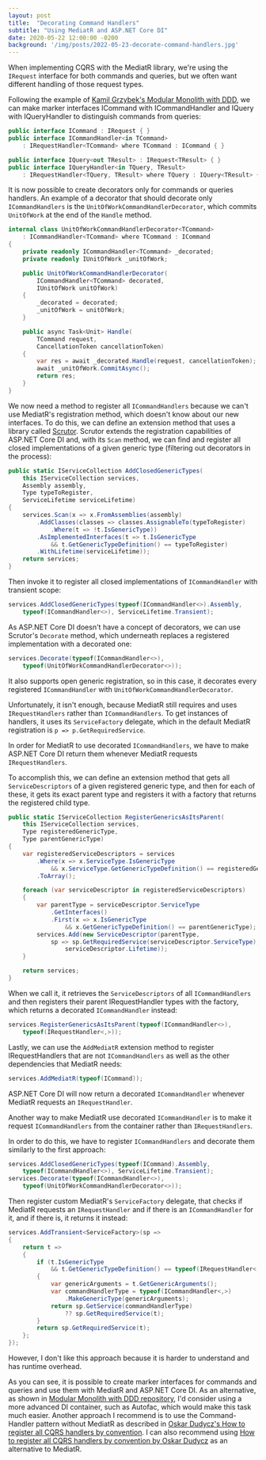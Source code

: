 ```yaml
---
layout: post
title:  "Decorating Command Handlers"
subtitle: "Using MediatR and ASP.NET Core DI"
date: 2020-05-22 12:00:00 -0200
background: '/img/posts/2022-05-23-decorate-command-handlers.jpg'
---
```


When implementing CQRS with the MediatR library, we're using the `IRequest` interface for both commands and queries, but we often want different handling of those request types.

Following the example of [Kamil Grzybek's Modular Monolith with DDD](https://github.com/kgrzybek/modular-monolith-with-ddd), we can make marker interfaces ICommand with ICommandHandler and IQuery with IQueryHandler to distinguish commands from queries:
```c#
public interface ICommand : IRequest { }
public interface ICommandHandler<in TCommand>
    : IRequestHandler<TCommand> where TCommand : ICommand { }

public interface IQuery<out TResult> : IRequest<TResult> { }
public interface IQueryHandler<in TQuery, TResult>
    : IRequestHandler<TQuery, TResult> where TQuery : IQuery<TResult> { }
```

It is now possible to create decorators only for commands or queries handlers. An example of a decorator that should decorate only `ICommandHandlers` is the `UnitOfWorkCommandHandlerDecorator`, which commits `UnitOfWork` at the end of the `Handle` method.

```c#
internal class UnitOfWorkCommandHandlerDecorator<TCommand>
    : ICommandHandler<TCommand> where TCommand : ICommand
{
    private readonly ICommandHandler<TCommand> _decorated;
    private readonly IUnitOfWork _unitOfWork; 

    public UnitOfWorkCommandHandlerDecorator(
        ICommandHandler<TCommand> decorated,
        IUnitOfWork unitOfWork)
    {
        _decorated = decorated;
        _unitOfWork = unitOfWork;
    }

    public async Task<Unit> Handle(
        TCommand request,
        CancellationToken cancellationToken)
    {
        var res = await _decorated.Handle(request, cancellationToken);
        await _unitOfWork.CommitAsync();
        return res;
    }
}
```

We now need a method to register all `ICommandHandlers` because we can't use MediatR's registration method, which doesn't know about our new interfaces. To do this, we can define an extension method that uses a library called [Scrutor](https://github.com/khellang/Scrutor). Scrutor extends the registration capabilities of ASP.NET Core DI and, with its `Scan` method, we can find and register all closed implementations of a given generic type (filtering out decorators in the process):

```c#
public static IServiceCollection AddClosedGenericTypes(
    this IServiceCollection services,
    Assembly assembly,
    Type typeToRegister,
    ServiceLifetime serviceLifetime)
{
    services.Scan(x => x.FromAssemblies(assembly)
        .AddClasses(classes => classes.AssignableTo(typeToRegister)
            .Where(t => !t.IsGenericType))
        .AsImplementedInterfaces(t => t.IsGenericType
            && t.GetGenericTypeDefinition() == typeToRegister)
        .WithLifetime(serviceLifetime));
    return services;
}
```

Then invoke it to register all closed implementations of `ICommandHandler` with transient scope:

```c#
services.AddClosedGenericTypes(typeof(ICommandHandler<>).Assembly,
    typeof(ICommandHandler<>), ServiceLifetime.Transient);
```

As ASP.NET Core DI doesn't have a concept of decorators, we can use Scrutor's `Decorate` method, which underneath replaces a registered implementation with a decorated one:

```c#
services.Decorate(typeof(ICommandHandler<>),
    typeof(UnitOfWorkCommandHandlerDecorator<>));
```

It also supports open generic registration, so in this case, it decorates every registered `ICommandHandler` with `UnitOfWorkCommandHandlerDecorator`.

Unfortunately, it isn't enough, because MediatR still requires and uses `IRequestHandlers` rather than `ICommandHandlers`. To get instances of handlers, it uses its `ServiceFactory` delegate, which in the default MediatR registration is `p => p.GetRequiredService`.

In order for MediatR to use decorated `ICommandHandlers`, we have to make ASP.NET Core DI return them whenever MediatR requests `IRequestHandlers`.

To accomplish this, we can define an extension method that gets all `ServiceDescriptors` of a given registered generic type, and then for each of these, it gets its exact parent type and registers it with a factory that returns the registered child type.

```c#
public static IServiceCollection RegisterGenericsAsItsParent(
    this IServiceCollection services,
    Type registeredGenericType,
    Type parentGenericType)
{
    var registeredServiceDescriptors = services
        .Where(x => x.ServiceType.IsGenericType
            && x.ServiceType.GetGenericTypeDefinition() == registeredGenericType)
        .ToArray();

    foreach (var serviceDescriptor in registeredServiceDescriptors)
    {
        var parentType = serviceDescriptor.ServiceType
            .GetInterfaces()
            .First(x => x.IsGenericType
                && x.GetGenericTypeDefinition() == parentGenericType);
        services.Add(new ServiceDescriptor(parentType,
            sp => sp.GetRequiredService(serviceDescriptor.ServiceType),
                serviceDescriptor.Lifetime));
    }

    return services;
}
```

When we call it, it retrieves the `ServiceDescriptors` of all `ICommandHandlers` and then registers their parent IRequestHandler types with the factory, which returns a decorated `ICommandHandler` instead:

```c#
services.RegisterGenericsAsItsParent(typeof(ICommandHandler<>),
    typeof(IRequestHandler<,>));
```

Lastly, we can use the `AddMediatR` extension method to register IRequestHandlers that are not `ICommandHandlers` as well as the other dependencies that MediatR needs:

```c#
services.AddMediatR(typeof(ICommand));
```

ASP.NET Core DI will now return a decorated `ICommandHandler` whenever MediatR requests an `IRequestHandler`.

Another way to make MediatR use decorated `ICommandHandler` is to make it request `ICommandHandlers` from the container rather than `IRequestHandlers`.

In order to do this, we have to register `ICommandHandlers` and decorate them similarly to the first approach:

```c#
services.AddClosedGenericTypes(typeof(ICommand).Assembly,
    typeof(ICommandHandler<>), ServiceLifetime.Transient);
services.Decorate(typeof(ICommandHandler<>),
    typeof(UnitOfWorkCommandHandlerDecorator<>));
```

Then register custom MediatR's `ServiceFactory` delegate, that checks if MediatR requests an `IRequestHandler` and if there is an `ICommandHandler` for it, and if there is, it returns it instead:

```c#
services.AddTransient<ServiceFactory>(sp =>
{
    return t =>
    {
        if (t.IsGenericType
            && t.GetGenericTypeDefinition() == typeof(IRequestHandler<,>))
        {
            var genericArguments = t.GetGenericArguments();
            var commandHandlerType = typeof(ICommandHandler<,>)
                .MakeGenericType(genericArguments);
            return sp.GetService(commandHandlerType)
                ?? sp.GetRequiredService(t);
        }
        return sp.GetRequiredService(t);
    };
});
```

However, I don't like this approach because it is harder to understand and has runtime overhead.

As you can see, it is possible to create marker interfaces for commands and queries and use them with MediatR and ASP.NET Core DI. As an alternative, as shown in [Modular Monolith with DDD repository](https://github.com/kgrzybek/modular-monolith-with-ddd), I'd consider using a more advanced DI container, such as Autofac, which would make this task much easier. Another approach I recommend is to use the Command-Handler pattern without MediatR as described in [Oskar Dudycz's How to register all CQRS handlers by convention](https://event-driven.io/en/how_to_register_all_mediatr_handlers_by_convention/).
I can also recommend using [How to register all CQRS handlers by convention by Oskar Dudycz](https://event-driven.io/en/how_to_register_all_mediatr_handlers_by_convention/) as an alternative to MediatR.
